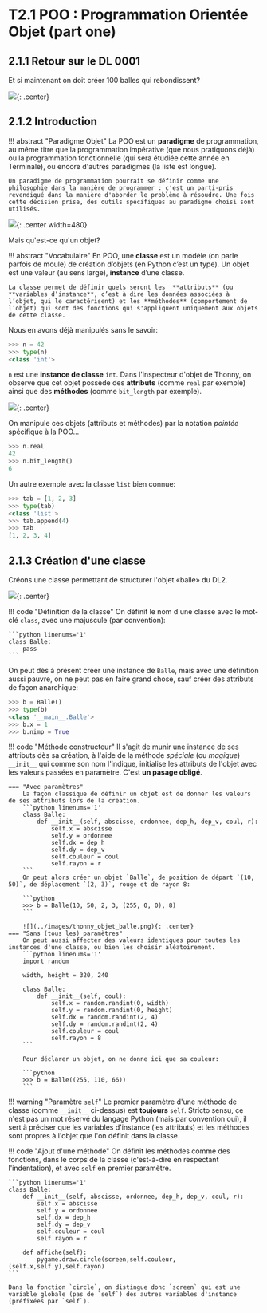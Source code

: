 # T2.1 POO : Programmation Orientée Objet (part one)

## 2.1.1 Retour sur le DL 0001

Et si maintenant on doit créer 100 balles qui rebondissent?

![](../images/balles.gif){: .center} 





## 2.1.2 Introduction

!!! abstract "Paradigme Objet"
    La POO est un **paradigme** de programmation, au même titre que la programmation impérative (que nous pratiquons déjà) ou la programmation fonctionnelle (qui sera étudiée cette année en Terminale), ou encore d'autres paradigmes (la liste est longue).

    Un paradigme de programmation pourrait se définir comme une philosophie dans la manière de programmer : c'est un parti-pris revendiqué dans la manière d'aborder le problème à résoudre. Une fois cette décision prise, des outils spécifiques au paradigme choisi sont utilisés. 

![](../images/meme_object.jpg){: .center width=480} 

Mais qu'est-ce qu'un objet? 

!!! abstract "Vocabulaire"
    En POO, une **classe** est un modèle (on parle parfois de moule) de création d’objets (en Python c’est un
    type). Un objet est une valeur (au sens large), **instance** d’une classe.
    
    La classe permet de définir quels seront les  **attributs** (ou **variables d’instance**, c’est à dire les données associées à l’objet, qui le caractérisent) et les **méthodes** (comportement de l’objet) qui sont des fonctions qui s'appliquent uniquement aux objets de cette classe.

Nous en avons déjà manipulés sans le savoir:

```python
>>> n = 42
>>> type(n)
<class 'int'>
```

`n` est une **instance de classe**  `int`. Dans l'inspecteur d'objet de Thonny, on observe que cet objet possède des **attributs** (comme `real` par exemple) ainsi que des **méthodes** (comme `bit_length` par exemple). 

![](../images/thonny_objet.png){: .center} 

On manipule ces objets (attributs et méthodes) par la notation 
*pointée* spécifique à la POO...

```python
>>> n.real
42
>>> n.bit_length()
6
```

Un autre exemple avec la classe `list` bien connue:

```python 
>>> tab = [1, 2, 3]
>>> type(tab)
<class 'list'>
>>> tab.append(4)
>>> tab
[1, 2, 3, 4]
```

## 2.1.3 Création d'une classe

Créons une classe permettant de structurer l'objet «balle» du DL2.

![](../images/classe_balle.png){: .center} 

!!! code "Définition de la classe"
    On définit le nom d'une classe avec le mot-clé `class`, avec une majuscule (par convention):

    ```python linenums='1'
    class Balle:
        pass
    ```
    
On peut dès à présent créer une instance de `Balle`, mais avec une définition aussi pauvre, on ne peut pas en faire grand chose, sauf créer des attributs de façon anarchique:

```python
>>> b = Balle()
>>> type(b)
<class '__main__.Balle'>
>>> b.x = 1
>>> b.nimp = True
```

!!! code "Méthode constructeur"
    Il s'agit de munir une instance de ses attributs dès sa création, à l'aide de la méthode *spéciale* (ou *magique*) `__init__` qui comme son nom l'indique, initialise les attributs de l'objet avec les valeurs passées en paramètre. C'est **un pasage obligé**.

    === "Avec paramètres"
        La façon classique de définir un objet est de donner les valeurs de ses attributs lors de la création.
        ```python linenums='1'
        class Balle:
            def __init__(self, abscisse, ordonnee, dep_h, dep_v, coul, r):
                self.x = abscisse
                self.y = ordonnee
                self.dx = dep_h
                self.dy = dep_v
                self.couleur = coul
                self.rayon = r
        ```
        On peut alors créer un objet `Balle`, de position de départ `(10, 50)`, de déplacement `(2, 3)`, rouge et de rayon 8:

        ```python
        >>> b = Balle(10, 50, 2, 3, (255, 0, 0), 8)
        ```
        
        ![](../images/thonny_objet_balle.png){: .center} 
    === "Sans (tous les) paramètres"
        On peut aussi affecter des valeurs identiques pour toutes les instances d'une classe, ou bien les choisir aléatoirement.
        ```python linenums='1'
        import random
        
        width, height = 320, 240

        class Balle:
            def __init__(self, coul):
                self.x = random.randint(0, width)
                self.y = random.randint(0, height)
                self.dx = random.randint(2, 4)
                self.dy = random.randint(2, 4)
                self.couleur = coul
                self.rayon = 8
        ```

        Pour déclarer un objet, on ne donne ici que sa couleur:

        ```python 
        >>> b = Balle((255, 110, 66))
        ```

!!! warning "Paramètre `self`"
    Le premier paramètre d'une méthode de classe (comme `__init__` ci-dessus) est **toujours** `self`. Stricto sensu, ce n'est pas un mot réservé du langage Python (mais par convention oui), il sert à préciser que les variables d'instance (les attributs) et les méthodes sont propres à l'objet que l'on définit dans la classe. 

!!! code "Ajout d'une méthode"
    On définit les méthodes comme des fonctions, dans le corps de la classe (c'est-à-dire en respectant l'indentation), et avec `self` en premier paramètre.
    
    ```python linenums='1'
    class Balle:
        def __init__(self, abscisse, ordonnee, dep_h, dep_v, coul, r):
            self.x = abscisse
            self.y = ordonnee
            self.dx = dep_h
            self.dy = dep_v
            self.couleur = coul
            self.rayon = r
        
        def affiche(self):
            pygame.draw.circle(screen,self.couleur,(self.x,self.y),self.rayon) 
    ```

    Dans la fonction `circle`, on distingue donc `screen` qui est une variable globale (pas de `self`) des autres variables d'instance (préfixées par `self`).

